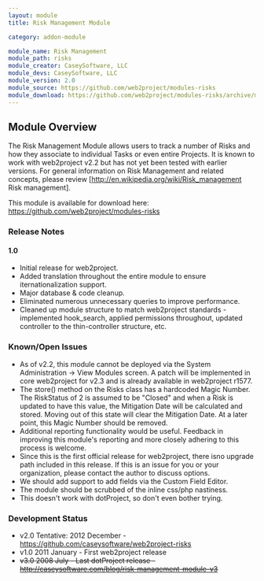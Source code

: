 ```yaml
---
layout: module
title: Risk Management Module

category: addon-module

module_name: Risk Management
module_path: risks
module_creator: CaseySoftware, LLC
module_devs: CaseySoftware, LLC
module_version: 2.0
module_source: https://github.com/web2project/modules-risks
module_download: https://github.com/web2project/modules-risks/archive/master.zip
---
```


## Module Overview

The Risk Management Module allows users to track a number of Risks and how they associate to individual Tasks or even entire Projects. It is known to work with web2project v2.2 but has not yet been tested with earlier versions. For general information on Risk Management and related concepts, please review [http://en.wikipedia.org/wiki/Risk_management Risk management].

This module is available for download here: https://github.com/web2project/modules-risks

### Release Notes

#### 1.0

* Initial release for web2project.
* Added translation throughout the entire module to ensure iternationalization support.
* Major database & code cleanup.
* Eliminated numerous unnecessary queries to improve performance.
* Cleaned up module structure to match web2project standards - implemented hook_search, applied permissions throughout, updated controller to the thin-controller structure, etc.

### Known/Open Issues

* As of v2.2, this module cannot be deployed via the System Administration -> View Modules screen. A patch will be implemented in core web2project for v2.3 and is already available in web2project r1577.
* The store() method on the Risks class has a hardcoded Magic Number.  The RiskStatus of 2 is assumed to be "Closed" and when a Risk is updated to have this value, the Mitigation Date will be calculated and stored.  Moving out of this state will clear the Mitigation Date.  At a later point, this Magic Number should be removed.
* Additional reporting functionality would be useful.  Feedback in improving this module's reporting and more closely adhering to this process is welcome.
* Since this is the first official release for web2project, there isno upgrade path included in this release.  If this is an issue for you or your organization, please contact the author to discuss options.
* We should add support to add fields via the Custom Field Editor.
* The module should be scrubbed of the inline css/php nastiness.
* This doesn't work with dotProject, so don't even bother trying.

### Development Status

* v2.0 Tentative: 2012 December - https://github.com/caseysoftware/web2project-risks
* v1.0 2011 January - First web2project release
* <s>v3.0 2008 July - Last dotProject release - http://caseysoftware.com/blog/risk-management-module-v3</s>